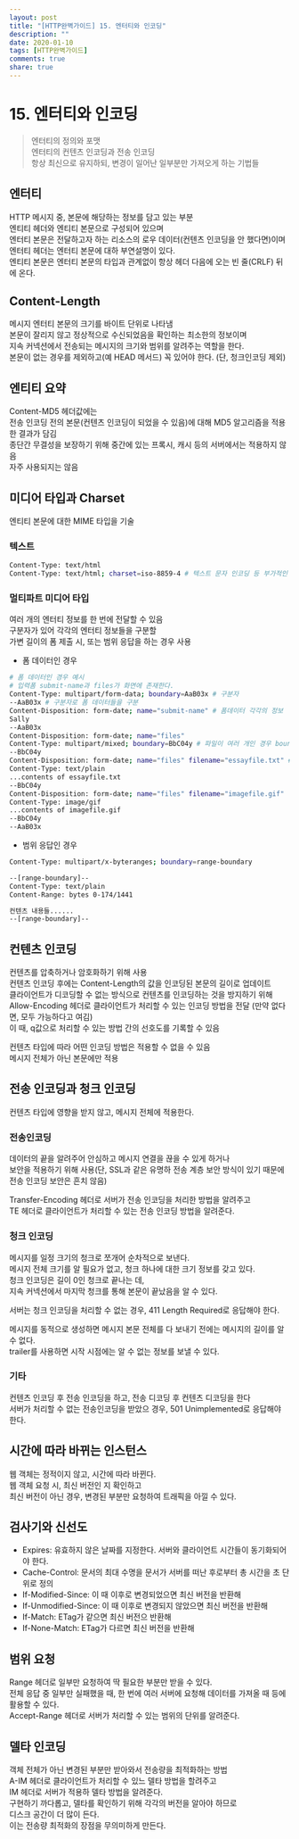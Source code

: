 ```yaml
---
layout: post
title: "[HTTP완벽가이드] 15. 엔터티와 인코딩"
description: ""
date: 2020-01-10
tags: [HTTP완벽가이드]
comments: true
share: true
---
```


# 15. 엔터티와 인코딩

> 엔터티의 정의와 포맷  
> 엔터티의 컨텐츠 인코딩과 전송 인코딩  
> 항상 최신으로 유지하되, 변경이 일어난 일부분만 가져오게 하는 기법들  

## 엔터티

HTTP 메시지 중, 본문에 해당하는 정보를 담고 있는 부분   
엔티티 헤더와 엔티티 본문으로 구성되어 있으며  
엔터티 본문은 전달하고자 하는 리소스의 로우 데이터(컨텐츠 인코딩을 안 했다면)이며   
엔터티 헤더는 엔터티 본문에 대하 부연설명이 있다.   
엔티티 본문은 엔터티 본문의 타입과 관계없이 항상 헤더 다음에 오는 빈 줄(CRLF) 뒤에 온다.   

## Content-Length

메시지 엔터티 본문의 크기를 바이트 단위로 나타냄   
본문이 잘리지 않고 정상적으로 수신되었음을 확인하는 최소한의 정보이며  
지속 커넥션에서 전송되는 메시지의 크기와 범위를 알려주는 역할을 한다.  
본문이 없는 경우를 제외하고(예 HEAD 메서드) 꼭 있어야 한다. (단, 청크인코딩 제외)  

## 엔티티 요약

Content-MD5 헤더값에는   
전송 인코딩 전의 본문(컨텐츠 인코딩이 되었을 수 있음)에 대해 MD5 알고리즘을 적용한 결과가 담김  
종단간 무결성을 보장하기 위해 중간에 있는 프록시, 캐시 등의 서버에서는 적용하지 않음   
자주 사용되지는 않음   

## 미디어 타입과 Charset

엔티티 본문에 대한 MIME 타입을 기술  

### 텍스트 
```sh
Content-Type: text/html
Content-Type: text/html; charset=iso-8859-4 # 텍스트 문자 인코딩 등 부가적인 정보를 ; 다음에 매개변수로 넣을 수 있음
```

### 멀티파트 미디어 타입

여러 개의 엔터티 정보를 한 번에 전달할 수 있음  
구분자가 있어 각각의 엔터티 정보들을 구분할   
가변 길이의 폼 제출 시, 또는 범위 응답을 하는 경우 사용   

- 폼 데이터인 경우 

```sh
# 폼 데이터인 경우 예시 
# 입력폼 submit-name과 files가 화면에 존재한다. 
Content-Type: multipart/form-data; boundary=AaB03x # 구분자 
--AaB03x # 구분자로 폼 데이터들을 구분 
Content-Disposition: form-date; name="submit-name" # 폼데이터 각각의 정보 
Sally
--AaB03x
Content-Disposition: form-date; name="files"
Content-Type: multipart/mixed; boundary=BbC04y # 파일이 여러 개인 경우 boundary를 추가
--BbC04y
Content-Disposition: form-date; name="files" filename="essayfile.txt" # 각각의 파일을 적음 
Content-Type: text/plain
...contents of essayfile.txt
--BbC04y
Content-Disposition: form-date; name="files" filename="imagefile.gif"
Content-Type: image/gif
...contents of imagefile.gif
--BbC04y
--AaB03x
```

- 범위 응답인 경우 

```sh
Content-Type: multipart/x-byteranges; boundary=range-boundary

--[range-boundary]--
Content-Type: text/plain
Content-Range: bytes 0-174/1441

컨텐츠 내용들......
--[range-boundary]--
```

## 컨텐츠 인코딩

컨텐츠를 압축하거나 암호화하기 위해 사용   
컨텐츠 인코딩 후에는 Content-Length의 값을 인코딩된 본문의 길이로 업데이트   
클라이언트가 디코딩할 수 없는 방식으로 컨텐츠를 인코딩하는 것을 방지하기 위해   
Allow-Encoding 헤더로 클라이언트가 처리할 수 있는 인코딩 방법을 전달 (만약 없다면, 모두 가능하다고 여김)  
이 때, q값으로 처리할 수 있는 방법 간의 선호도를 기록할 수 있음   

컨텐츠 타입에 따라 어떤 인코딩 방법은 적용할 수 없을 수 있음  
메시지 전체가 아닌 본문에만 적용  

## 전송 인코딩과 청크 인코딩

컨텐츠 타입에 영향을 받지 않고, 메시지 전체에 적용한다. 

### 전송인코딩

데이터의 끝을 알려주어 안심하고 메시지 연결을 끊을 수 있게 하거나  
보안을 적용하기 위해 사용(단, SSL과 같은 유명하 전송 계층 보안 방식이 있기 때문에 전송 인코딩 보안은 흔치 않음)  

Transfer-Encoding 헤더로 서버가 전송 인코딩을 처리한 방법을 알려주고  
TE 헤더로 클라이언트가 처리할 수 있는 전송 인코딩 방법을 알려준다.   

### 청크 인코딩 

메시지를 일정 크기의 청크로 쪼개어 순차적으로 보낸다.  
메시지 전체 크기를 알 필요가 없고, 청크 하나에 대한 크기 정보를 갖고 있다.   
청크 인코딩은 길이 0인 청크로 끝나는 데,  
지속 커넥션에서 마지막 청크를 통해 본문이 끝났음을 알 수 있다.   

서버는 청크 인코딩을 처리할 수 없는 경우, 411 Length Required로 응답해야 한다.  

메시지를 동적으로 생성하면 메시지 본문 전체를 다 보내기 전에는 메시지의 길이를 알 수 없다.  
trailer를 사용하면 시작 시점에는 알 수 없는 정보를 보낼 수 있다.   

### 기타

컨텐츠 인코딩 후 전송 인코딩을 하고, 전송 디코딩 후 컨텐츠 디코딩을 한다  
서버가 처리할 수 없는 전송인코딩을 받았으 경우, 501 Unimplemented로 응답해야 한다.  

## 시간에 따라 바뀌는 인스턴스

웹 객체는 정적이지 않고, 시간에 따라 바뀐다.   
웹 객체 요청 시, 최신 버전인 지 확인하고   
최신 버전이 아닌 경우, 변경된 부분만 요청하여 트래픽을 아낄 수 있다.  

## 검사기와 신선도

- Expires: 유효하지 않은 날짜를 지정한다. 서버와 클라이언트 시간들이 동기화되어야 한다.   
- Cache-Control: 문서의 최대 수명을 문서가 서버를 떠난 후로부터 총 시간을 초 단위로 정의   
- If-Modified-Since: 이 때 이후로 변경되었으면 최신 버전을 반환해  
- If-Unmodified-Since: 이 때 이후로 변경되지 않았으면 최신 버전을 반환해  
- If-Match: ETag가 같으면 최신 버전으 반환해   
- If-None-Match: ETag가 다르면 최신 버전을 반환해   

## 범위 요청 

Range 헤더로 일부만 요청하여 딱 필요한 부분만 받을 수 있다.  
전체 응답 중 일부만 실패했을 때, 한 번에 여러 서버에 요청해 데이터를 가져올 때 등에 활용할 수 있다.   
Accept-Range 헤더로 서버가 처리할 수 있는 범위의 단위를 알려준다.  

## 델타 인코딩 

객체 전체가 아닌 변경된 부분만 받아와서 전송량을 최적화하는 방법   
A-IM 헤더로 클라이언트가 처리할 수 있느 델타 방법을 할려주고   
IM 헤더로 서버가 적용하 델타 방법을 알려준다.   
구현하기 까다롭고, 델타를 확인하기 위해 각각의 버전을 알아야 하므로   
디스크 공간이 더 많이 든다.   
이는 전송량 최적화의 장점을 무의미하게 만든다.  

